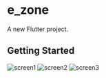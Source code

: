 # e_zone

A new Flutter project.

## Getting Started

![screen1](https://github.com/RRKawchar/e-zone_app/assets/97376140/a7954377-0866-456e-acd5-c085d150edd9)
![screen2](https://github.com/RRKawchar/e-zone_app/assets/97376140/e03a590b-d04d-429a-98bc-c0aebe814f69)
![screen3](https://github.com/RRKawchar/e-zone_app/assets/97376140/896c9eaa-7faf-47e3-8042-fd8908f596e4)

